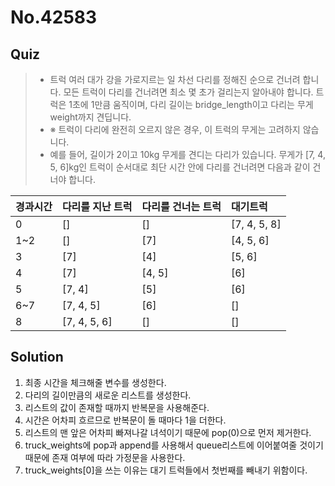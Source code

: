 # No.42583

## Quiz

> - 트럭 여러 대가 강을 가로지르는 일 차선 다리를 정해진 순으로 건너려 합니다. 모든 트럭이 다리를 건너려면 최소 몇 초가 걸리는지 알아내야 합니다. 트럭은 1초에 1만큼 움직이며, 다리 길이는 bridge_length이고 다리는 무게 weight까지 견딥니다.
> - ※ 트럭이 다리에 완전히 오르지 않은 경우, 이 트럭의 무게는 고려하지 않습니다.
> - 예를 들어, 길이가 2이고 10kg 무게를 견디는 다리가 있습니다. 무게가 [7, 4, 5, 6]kg인 트럭이 순서대로 최단 시간 안에 다리를 건너려면 다음과 같이 건너야 합니다.

| 경과시간 | 다리를 지난 트럭 | 다리를 건너는 트럭 | 대기트럭     |
| :------- | :--------------- | :----------------- | :----------- |
| 0        | []               | []                 | [7, 4, 5, 8] |
| 1~2      | []               | [7]                | [4, 5, 6]    |
| 3        | [7]              | [4]                | [5, 6]       |
| 4        | [7]              | [4, 5]             | [6]          |
| 5        | [7, 4]           | [5]                | [6]          |
| 6~7      | [7, 4, 5]        | [6]                | []           |
| 8        | [7, 4, 5, 6]     | []                 | []           |

## Solution

1. 최종 시간을 체크해줄 변수를 생성한다.
2. 다리의 길이만큼의 새로운 리스트를 생성한다.
3. 리스트의 값이 존재할 때까지 반복문을 사용해준다.
4. 시간은 어차피 흐르므로 반복문이 돌 때마다 1을 더한다.
5. 리스트의 맨 앞은 어차피 빠져나갈 녀석이기 때문에 pop(0)으로 먼저 제거한다.
6. truck_weights에 pop과 append를 사용해서 queue리스트에 이어붙여줄 것이기 때문에 존재 여부에 따라 가정문을 사용한다.
7. truck_weights[0]을 쓰는 이유는 대기 트럭들에서 첫번째를 빼내기 위함이다.
